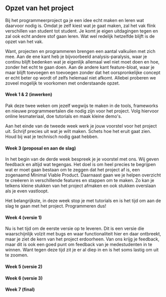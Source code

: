## Opzet van het project

Bij het programmeerproject ga je een idee echt maken en leren wat daarvoor nodig is. Omdat je zelf kiest wat je gaat maken, zal het vak flink verschillen van student tot student. Je komt je eigen uitdagingen tegen en zal ook echt andere stof gaan leren. Wat wel redelijk hetzelfde blijft is de opzet van het vak.

Want, projecten en programmeren brengen een aantal valkuilen met zich mee. Aan de ene kant heb je bijvoorbeeld analysis-paralysis, waar je continu blijft bedenken wat je eigenlijk allemaal wel niet moet doen en hoe, zonder het echt te gaan doen. Aan de andere kant feature-bloat, waar je maar blijft toevoegen en toevoegen zonder dat het oorspronkelijke concept er echt beter op wordt of zelfs helemaal niet afkomt. Allebei proberen we zoveel mogelijk te voorkomen met onderstaande opzet. 

#### Week 1 & 2 (inwerken)

Pak deze twee weken om jezelf wegwijs te maken in de tools, frameworks en nieuwe programmeertalen die nodig zijn voor het project. Volg hiervoor online lesmateriaal, doe tutorials en maak kleine demo's. 

Aan het einde van de tweede week werk je jouw voorstel voor het project uit. Schrijf precies uit wat je wilt maken. Schets hoe het eruit gaat zien. Houd bij wat je technisch nodig gaat hebben.

#### Week 3 (proposal en aan de slag)

In het begin van de derde week bespreek je je voorstel met ons. Wij geven feedback en altijd wat tegengas. Het doel is om heel precies te begrijpen wat er moet gaan bestaan om te zeggen dat het project af is, een zogenaamd Minimal Viable Product. Daarnaast gaan we je helpen overzicht te creëeren in verschillende features en stappen om te maken. Zo kan je telkens kleine stukken van het project afmaken en ook stukken overslaan als je even vastloopt.

Het belangrijkste, in deze week stop je met tutorials en is het tijd om aan de slag te gaan met het project. Programmeren dus!

#### Week 4 (versie 1)

Nu is het tijd om de eerste versie op te leveren. Dit is een versie die waarschijnlijk volzit met bugs en waar functionaliteit hier en daar ontbreekt, maar je ziet de kern van het project erdoorheen. Van ons krijg je feedback, maar dit is ook een goed punt om feedback van je medestudenten in te winnen. Want tegen deze tijd zit je er al diep in en is het soms lastig om uit te zoomen.

#### Week 5 (versie 2)



#### Week 6 (versie 3)


#### Week 7 (final)

